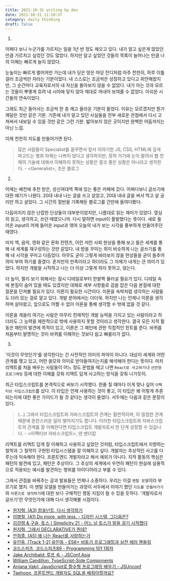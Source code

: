 ```yaml
---
title: 2021-10-31 writing by dev
date: 2021-10-31 11:10:37
category: daily thinking
draft: false
---
```


1.
어쩌다 보니 누군가를 가르치는 일을 1년 반 정도 해오고 있다. 내가 알고 싶은게 많았던 만큼 가르치고 싶었던 것도 많았다. 하지만 알고 싶었던 것들의 목록이 늘어나는 만큼 나의 이해는 빠르게 늘지 않았다.

눈높이는 빠르게 멀어져만 가는데 내가 딛은 땅은 마당 잔디처럼 아주 천천히, 하루 이틀 걸러 조금씩만 자라는 기분이었다. 내 스스로는 조금씩은 성장하고 있다고 위안해왔지만, 그 순간마다 교육자로서의 내 자신을 돌아보지 않을 수 없었다. 내가 아는 것과 모르는 것들이 뿌옇게 흐려 내 시야에 닿지 않아 제대로 꺼내어 보여줄 수 없었다. 아쉬운 시간들의 연속이었다.

그래도 최근 들어서는 조금씩 한 층 깨고 올라온 기분이 들었다. 이유는 모르겠지만 뭔가 깨달은 것만 같은 기분. 기존에 내가 알고 있던 사실들을 전부 새로운 관점에서 다시 고쳐써서 내보일 수 있을 것만 같은 그런 기분. 밟아보지 않은 곳이지만 완벽한 어둠까지는 아닌 느낌.

이제 천천히 지도를 만들어가면 된다.

> 많은 사람들이 Specialist를 꿈꾸면서 앞서 이야기한 JS, CSS, HTML에 깊게 파고드는 행위 자체는 나쁘지 않다고 생각하지만, 정작 거기에 눈이 팔려서 웹 전체의 기술에 대해서 이해하지 못하는 상황은 결코 좋은 상황은 아니라고 생각한다. - \<Generalist>, 조은 블로그

2.
어제는 예전에 추천 받은, 성신여대역 쪽에 있는 좋은 카페에 갔다. 어쩌다보니 글쓰기에 대한 얘기가 나왔다. 20대 내내 나는 글을 쓰고 살았고, 20대 내내 글을 써서 먹고 살 궁리만 하고 살았다. 그 시간의 절반을 기록해둔 블로그를 간만에 들여다봤다.

다듬어지지 않은 난잡한 단상들이 대부분이었지만, 나름대로 읽는 재미가 있었다. 열심히 읽고, 생각하고, 쓰던 때였으니까. 다시 말하면 input이 활발했다는 뜻이다. 새로 들어온 input이 어제 들어온 input과 엮여 오늘의 내가 보는 시각을 풍부하게 만들어주던 때였다.

마치 책, 음악, 영화 같은 문화 컨텐츠, 이런 저런 사회 현상을 통해 보고 들은 세계를 통해 내 세계를 재구성하는 것만 같았다. 내 방을 꾸미는 취미 비슷하게 나는 글쓰기를 통해 내 시각을 꾸미고 다듬었다. 아무도 굳이 그렇게 바라보지 않을 현상들을 굳이 들추어 의미 부여 하기를 즐겼다. 혼자만의 만족이라고 하더라도 그 자체가 내게는 큰 의미가 있었다. 하지만 개발을 시작하고 나는 더 이상 그렇게 하지 못하고, 않는다.

더 높이, 멀리 보기 위해서는 잠시 디테일로부터 한발짝 물러설 필요가 있다. 디테일 속에 본질이 숨어 있을 때도 있겠지만 대체로 세부 사항들로 감을 잡은 다음 본질에 대한 질문을 던져볼 필요가 있다. 이론이 필요한 시간이다. 이론을 속박처럼 생각하는 사람들도 더러 있는 걸로 알고 있다. 개발 분야에서는 더더욱. 하지만 나는 언제나 이론을 생각하며 살아왔고, 앞으로도 어쩔 수 없이 이론을 통해 생각할 수 밖에 없을 것 같다.

이론을 게을리 여기는 사람은 아무리 천재적인 개발 능력을 가지고 있는 사람이라고 하더라도 그 능력을 제한적으로 밖에 사용하지 못할 것이라고 생각한다. 결국 모든 지적 활동은 패턴의 발견에 목적이 있고, 이론은 그 패턴에 관한 직접적인 힌트를 준다. 바퀴를 처음부터 발명하는 것이 바퀴를 이해하는 것보다 쉽고 빠를리가 없다.

3.
'이것이 무엇인가'를 생각한다는 건 사전적인 의미의 파악이 아니다. 대상이 세계와 어떤 관계를 맺고 있고, 어떤 쓸모와 의미로 받아들여지는지를 해석해야 한다는 뜻이다. 마치 리액트를 처음 배우는 사람들이 어느 정도 문법을 떼고 나면 `React로 사고하기`나 `선언형 프로그래밍` 등에 대한 이해를 갖춰 리액트 답게 사고하는 방식을 갖춰 나가듯이.

최근 타입스크립트를 본격적으로 써보기 시작했다. 한줄 칠 때마다 이게 맞나 싶어 `이펙티브 타입스크립트`를 샀다. 이 타입은 언제 사용하는 것이 좋고, 이 타입은 왜 이렇게 추론되는지에 대한 좋은 가이드가 될 것 같다는 생각이 들었다. 서두에는 다음과 같은 문장이 있다.

> (...) 그래서 타입스크립트와 자바스크립트의 관계는 필연적이며, 이 밀접한 관계 때문에 혼란스러운 일이 벌어지기도 합니다. 이러한 타입스크립트와 자바스크립트의 관계를 잘 이해한다면 타입스크립트 개발자로서 한 단계 성장할 수 있습니다. - <이펙티브 자바스크립트>, 댄 밴더캄

리액트를 리액트 답게 잘 이해하고 사용하고 싶었던 것처럼, 타입스크립트에서 지향하는 철학과 그 철학이 구현된 타입시스템을 잘 이해하고 싶다. 개발자는 추상적인 사고를 다루는데 익숙해야 한다. 프론트엔드 개발자라고 해서 예외가 아니다. 지적 활동의 핵심은 패턴의 발견에 있고, 패턴은 추상이다. 그 추상의 세계에서 우연히 패턴이 현실에 실용적으로 적용되는 예시를 발견하는 행위를 아이디어라고 부를 수 있다.

그래서 관점을 바꿔주는 글과 발표들은 언제나 소중하다. 우리는 이걸 `멘탈 모델`이라 부르기로 했지. 이 멘탈 모델을 만들어가는 과정이 서두에서 이야기 했던 `지도를 만들어가기`와 `이론으로 생각하기`에 대한 보다 구체적인 행동 지침이 될 수 있을 듯하다. '개발자로서 글쓰기'란 무엇인가에 대해 다시 생각해볼 시점이다.

- [원지혁, [A3] 컴포넌트, 다시 생각하기](https://youtu.be/HYgKBvLr49c)
- [이병철, [A1] Do more, with less. - 디자인 시스템, 그다음은?](https://www.youtube.com/watch?v=LmLchZ4tCXc)
- [김강령 & 구슬, 토스ㅣSimplicity 21 - 어느 날 토스가 말을 걸기 시작했다](https://youtu.be/zRm5JNcC_Bw)
- [원지혁, 그래서 DECLARATIVE가 뭔데?](https://youtu.be/r7M9B_dEbCI)
- [안희종, [A5] 왜 나는 React를 사랑하는가](https://www.youtube.com/watch?v=1ZHunr78Ias)
- [유인동, [Track 1-2] 유인동 - ES6+ 비동기 프로그래밍과 실전 에러 핸들링](https://youtu.be/o9JnT4sneAQ)
- [코드스피츠, 코드스피츠89 - Programming 101 1회차](https://youtu.be/0lAsf19iE2g)
- [Jake Archibald: 루프 속 - JSConf.Asia](https://youtu.be/cCOL7MC4Pl0)
- [William Candillon, TypeScript-Side Components](https://youtu.be/343eiT3n-vQ)
- [Anjana Vakil, JavaScript로 함수형 프로그래밍 배우기 - JSUnconf](https://youtu.be/e-5obm1G_FY)
- [Taehoon, 프론트엔드 개발자도 SQL을 배워야할까요?](https://youtu.be/ErRlyJRqOPY)
